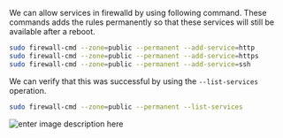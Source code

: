We can allow services in firewalld by using following command. These commands adds the rules permanently so that these services will still be available after a reboot.

```bash
sudo firewall-cmd --zone=public --permanent --add-service=http
sudo firewall-cmd --zone=public --permanent --add-service=https
sudo firewall-cmd --zone=public --permanent --add-service=ssh

```

We can verify that this was successful by using the `--list-services` operation.

```bash
sudo firewall-cmd --zone=public --permanent --list-services
```

![enter image description here](https://i.imgur.com/Y2wI5up.png)
